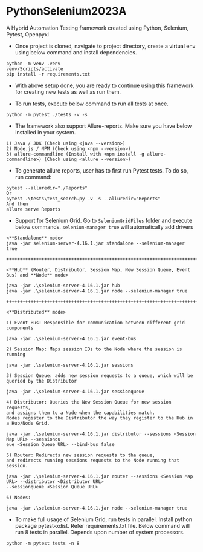 # PythonSelenium2023A

A Hybrid Automation Testing framework created using Python, Selenium, Pytest, Openpyxl

* Once project is cloned, navigate to project directory, create a virtual env using below command and install
  dependencies.

```
python -m venv .venv
venv/Scripts/activate
pip install -r requirements.txt
```

* With above setup done, you are ready to continue using this framework for creating new tests as well as run them.

* To run tests, execute below command to run all tests at once.

```commandline
python -m pytest ./tests -v -s
```

* The framework also support Allure-reports. Make sure you have below installed in your system.

```
1) Java / JDK (Check using <java --version>)
2) Node.js / NPM (Check using <npm --version>)
3) allure-commandline (Install with <npm install -g allure-commandline>) (Check using <allure --version>)
```

* To generate allure reports, user has to first run Pytest tests. To do so, run command:

```
pytest --alluredir="./Reports"
Or
pytest .\tests\test_search.py -v -s --alluredir="Reports"
And then
allure serve Reports
```

* Support for Selenium Grid. Go to `SeleniumGridFiles` folder and execute below commands. `selenium-manager true` will
  automatically add drivers

```
<**Standalone** mode>
java -jar selenium-server-4.16.1.jar standalone --selenium-manager true

++++++++++++++++++++++++++++++++++++++++++++++++++++++++++++++++++++++++++++++++++++++++++++

<**Hub** (Router, Distributor, Session Map, New Session Queue, Event Bus) and **Node** mode>

java -jar .\selenium-server-4.16.1.jar hub
java -jar .\selenium-server-4.16.1.jar node --selenium-manager true

++++++++++++++++++++++++++++++++++++++++++++++++++++++++++++++++++++++++++++++++++++++++++++

<**Distributed** mode>

1) Event Bus: Responsible for communication between different grid components

java -jar .\selenium-server-4.16.1.jar event-bus

2) Session Map: Maps session IDs to the Node where the session is running

java -jar .\selenium-server-4.16.1.jar sessions

3) Session Queue: adds new session requests to a queue, which will be queried by the Distributor

java -jar .\selenium-server-4.16.1.jar sessionqueue

4) Distributor: Queries the New Session Queue for new session requests,
and assigns them to a Node when the capabilities match.
Nodes register to the Distributor the way they register to the Hub in a Hub/Node Grid.

java -jar .\selenium-server-4.16.1.jar distributor --sessions <Session Map URL> --sessionqu
eue <Session Queue URL> --bind-bus false

5) Router: Redirects new session requests to the queue,
and redirects running sessions requests to the Node running that session.

java -jar .\selenium-server-4.16.1.jar router --sessions <Session Map URL> --distributor <Distributor URL>
--sessionqueue <Session Queue URL>

6) Nodes:

java -jar .\selenium-server-4.16.1.jar node --selenium-manager true
```

* To make full usage of Selenium Grid, run tests in parallel.
Install python package pytest-xdist. Refer requirements.txt file.
Below command will run 8 tests in parallel. Depends upon number of system processors.
```commandline
python -m pytest tests -n 8
```
